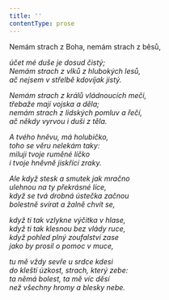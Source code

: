```yaml
---
title: ''
contentType: prose
---
```


Nemám strach z Boha, nemám strach z běsů,

_účet mé duše je dosud čistý;  
Nemám strach z vlků z hlubokých lesů,  
ač nejsem v střelbě kdovíjak jistý._

_Nemám strach z králů vládnoucích meči,  
třebaže mají vojska a děla;  
nemám strach z lidských pomluv a řečí,  
ač někdy vyrvou i duši z těla._

_A tvého hněvu, má holubičko,  
toho se věru nelekám taky:  
miluji tvoje ruměné líčko  
i tvoje hněvně jiskřící zraky._

_Ale když stesk a smutek jak mračno  
ulehnou na ty překrásné líce,  
když se tvá drobná ústečka začnou  
bolestně svírat a žalně chvít se,_

_když ti tak vzlykne výčitka v hlase,  
když ti tak klesnou bez vlády ruce,  
když pohled plný zoufalství zase  
jako by prosil o pomoc v muce,_

_tu mě vždy sevře u srdce kdesi  
do kleští úzkost, strach, který zebe:  
ta němá bolest, ta mě víc děsí  
než všechny hromy a blesky nebe._
